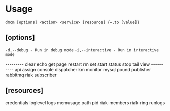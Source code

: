 Usage
======

`dmcm [options] <action> <service> [resource] {=,to [value]}`

[options]
---------
`-d,--debug - Run in debug mode`
`-i,--interactive - Run in interactive mode`

<actions>
---------
  clear          echo           get
  page           restart        rm
  set            start          status
  stop           tail           view

<services>
----------
  api            assign         console
  dispatcher     km             monitor
  mysql          pound          publisher
  rabbitmq       riak           subscriber

[resources]
-----------
  credentials    loglevel       logs
  memusage       path           pid
  riak-members   riak-ring      runlogs
